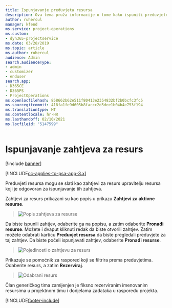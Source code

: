 ```yaml
---
title: Ispunjavanje preduvjeta resursa
description: Ova tema pruža informacije o tome kako ispuniti preduvjete resursa.
author: ruhercul
manager: kfend
ms.service: project-operations
ms.custom:
- dyn365-projectservice
ms.date: 03/28/2019
ms.topic: article
ms.author: ruhercul
audience: Admin
search.audienceType:
- admin
- customizer
- enduser
search.app:
- D365CE
- D365PS
- ProjectOperations
ms.openlocfilehash: 858662b62e511f80413e2354832bf2b0bcfc3fc5
ms.sourcegitcommit: 418fa1fe9d605b8faccc2d5dee1b04b4e753f194
ms.translationtype: HT
ms.contentlocale: hr-HR
ms.lasthandoff: 02/10/2021
ms.locfileid: "5147599"
---
```

# <a name="fulfilling-resource-requests"></a>Ispunjavanje zahtjeva za resurs

[!include [banner](../includes/psa-now-project-operations.md)]

[!INCLUDE[cc-applies-to-psa-app-3.x](../includes/cc-applies-to-psa-app-3x.md)]

Preduvjeti resursa mogu se slati kao zahtjevi za resurs upravitelju resursa koji je odgovoran za ispunjavanje tih zahtjeva.

Zahtjevi za resurs prikazani su kao popis u prikazu **Zahtjevi za aktivne resurse**.

> ![Popis zahtjeva za resurse](media/Resource-Management-image59.png)

Da biste ispunili zahtjev, odaberite ga na popisu, a zatim odaberite **Pronađi resurse**. Možete i dvaput kliknuti redak da biste otvorili zahtjev. Zatim možete odabrati karticu **Preduvjet resursa** da biste pregledali preduvjete za taj zahtjev. Da biste počeli ispunjavati zahtjev, odaberite **Pronađi resurse**.

> ![Pojedinosti o zahtjevu za resurs](media/Resource-Management-image60.png)

Prikazuje se pomoćnik za raspored koji se filtrira prema preduvjetima. Odaberite resurs, a zatim **Rezerviraj**.

> ![Odabrani resurs](media/Resource-Management-image61.png)

Član generičkog tima zamijenjen je fiksno rezerviranim imenovanim resursima u projektnom timu i dodjelama zadataka u rasporedu projekta.


[!INCLUDE[footer-include](../includes/footer-banner.md)]